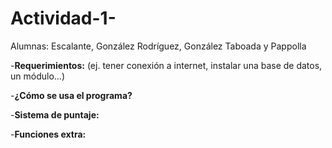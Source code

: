 # Actividad-1-
Alumnas: Escalante, González Rodríguez, González Taboada y Pappolla

-**Requerimientos:** (ej. tener conexión a internet, instalar  una base de datos, un módulo…)  

-**¿Cómo se usa el programa?**  

-**Sistema de puntaje:**  

-**Funciones extra:**
